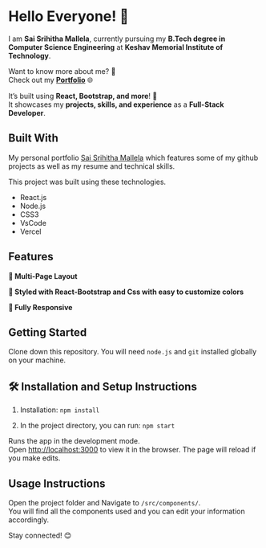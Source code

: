 # Hello Everyone! 👋  

I am **Sai Srihitha Mallela**, currently pursuing my **B.Tech degree in Computer Science Engineering** at **Keshav Memorial Institute of Technology**.  

Want to know more about me? 🤔  
Check out my **[Portfolio](https://my-portfolio-git-main-sai-srihithas-projects.vercel.app/)** 🌐  

It’s built using **React, Bootstrap, and more**! 🚀  
It showcases my **projects, skills, and experience** as a **Full-Stack Developer**. 

## Built With

My personal portfolio <a href="https://my-portfolio-git-main-sai-srihithas-projects.vercel.app/" target="_blank">Sai Srihitha Mallela</a> which features some of my github projects as well as my resume and technical skills.<br/>

This project was built using these technologies.

- React.js
- Node.js
- CSS3
- VsCode
- Vercel

## Features

**📖 Multi-Page Layout**

**🎨 Styled with React-Bootstrap and Css with easy to customize colors**

**📱 Fully Responsive**

## Getting Started

Clone down this repository. You will need `node.js` and `git` installed globally on your machine.

## 🛠 Installation and Setup Instructions

1. Installation: `npm install`

2. In the project directory, you can run: `npm start`

Runs the app in the development mode.\
Open [http://localhost:3000](http://localhost:3000) to view it in the browser.
The page will reload if you make edits.

## Usage Instructions

Open the project folder and Navigate to `/src/components/`. <br/>
You will find all the components used and you can edit your information accordingly.


Stay connected! 😊  

